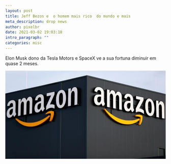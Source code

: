 ```yaml
---
layout: post
title: Jeff Bezos e  o homem mais rico  do mundo e mais
meta_description: drop news
author: pixelbr
date: 2021-03-02 19:03:18
intro_paragraph: ""
categories: misc
---
```

Elon Musk dono da Tesla Motors e SpaceX  ve a sua fortuna diminuir em quase 2 meses.

![teste](/assets/img/uploads/amazon.jpg "teste")

